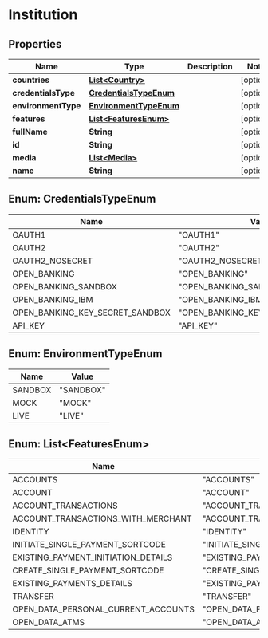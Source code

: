
# Institution

## Properties
Name | Type | Description | Notes
------------ | ------------- | ------------- | -------------
**countries** | [**List&lt;Country&gt;**](Country.md) |  |  [optional]
**credentialsType** | [**CredentialsTypeEnum**](#CredentialsTypeEnum) |  |  [optional]
**environmentType** | [**EnvironmentTypeEnum**](#EnvironmentTypeEnum) |  |  [optional]
**features** | [**List&lt;FeaturesEnum&gt;**](#List&lt;FeaturesEnum&gt;) |  |  [optional]
**fullName** | **String** |  |  [optional]
**id** | **String** |  |  [optional]
**media** | [**List&lt;Media&gt;**](Media.md) |  |  [optional]
**name** | **String** |  |  [optional]


<a name="CredentialsTypeEnum"></a>
## Enum: CredentialsTypeEnum
Name | Value
---- | -----
OAUTH1 | &quot;OAUTH1&quot;
OAUTH2 | &quot;OAUTH2&quot;
OAUTH2_NOSECRET | &quot;OAUTH2_NOSECRET&quot;
OPEN_BANKING | &quot;OPEN_BANKING&quot;
OPEN_BANKING_SANDBOX | &quot;OPEN_BANKING_SANDBOX&quot;
OPEN_BANKING_IBM | &quot;OPEN_BANKING_IBM&quot;
OPEN_BANKING_KEY_SECRET_SANDBOX | &quot;OPEN_BANKING_KEY_SECRET_SANDBOX&quot;
API_KEY | &quot;API_KEY&quot;


<a name="EnvironmentTypeEnum"></a>
## Enum: EnvironmentTypeEnum
Name | Value
---- | -----
SANDBOX | &quot;SANDBOX&quot;
MOCK | &quot;MOCK&quot;
LIVE | &quot;LIVE&quot;


<a name="List<FeaturesEnum>"></a>
## Enum: List&lt;FeaturesEnum&gt;
Name | Value
---- | -----
ACCOUNTS | &quot;ACCOUNTS&quot;
ACCOUNT | &quot;ACCOUNT&quot;
ACCOUNT_TRANSACTIONS | &quot;ACCOUNT_TRANSACTIONS&quot;
ACCOUNT_TRANSACTIONS_WITH_MERCHANT | &quot;ACCOUNT_TRANSACTIONS_WITH_MERCHANT&quot;
IDENTITY | &quot;IDENTITY&quot;
INITIATE_SINGLE_PAYMENT_SORTCODE | &quot;INITIATE_SINGLE_PAYMENT_SORTCODE&quot;
EXISTING_PAYMENT_INITIATION_DETAILS | &quot;EXISTING_PAYMENT_INITIATION_DETAILS&quot;
CREATE_SINGLE_PAYMENT_SORTCODE | &quot;CREATE_SINGLE_PAYMENT_SORTCODE&quot;
EXISTING_PAYMENTS_DETAILS | &quot;EXISTING_PAYMENTS_DETAILS&quot;
TRANSFER | &quot;TRANSFER&quot;
OPEN_DATA_PERSONAL_CURRENT_ACCOUNTS | &quot;OPEN_DATA_PERSONAL_CURRENT_ACCOUNTS&quot;
OPEN_DATA_ATMS | &quot;OPEN_DATA_ATMS&quot;



